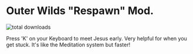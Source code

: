 # Outer Wilds "Respawn" Mod.

![total downloads](https://img.shields.io/github/downloads/gurrenm3/OuterWilds_SuicideMod/total 'total downloads for API')

Press 'K' on your Keyboard to meet Jesus early. Very helpful for when you get stuck.
It's like the Meditation system but faster!
